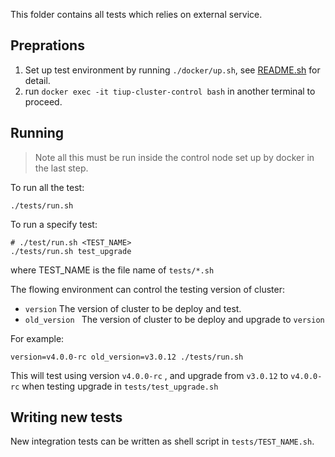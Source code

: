 This folder contains all tests which relies on external service.

## Preprations

1. Set up test environment by running `./docker/up.sh`, see [README.sh](https://github.com/pingcap-incubator/tiup-cluster/tree/master/docker) for detail.
2. run `docker exec -it tiup-cluster-control bash` in another terminal to proceed.

## Running

> Note all this must be run inside the control node set up by docker in the last step.

To run all the test:

```
./tests/run.sh
```

To run a specify test:

```
# ./test/run.sh <TEST_NAME>
./tests/run.sh test_upgrade
```

where TEST_NAME is the file name of `tests/*.sh`

The flowing environment can control the testing version of cluster:

- `version` The version of cluster to be deploy and test.
- `old_version ` The version of cluster to be deploy and upgrade to `version`

For example:

```
version=v4.0.0-rc old_version=v3.0.12 ./tests/run.sh
```

This will test using version `v4.0.0-rc` , and upgrade from `v3.0.12` to `v4.0.0-rc` when testing upgrade in `tests/test_upgrade.sh`

## Writing new tests

New integration tests can be written as shell script in `tests/TEST_NAME.sh`.
